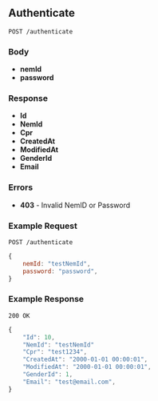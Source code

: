 ## Authenticate

`POST /authenticate`

### Body
- **nemId**
- **password**

### Response
- **Id** 
- **NemId**
- **Cpr**
- **CreatedAt** 
- **ModifiedAt** 
- **GenderId** 
- **Email** 

### Errors
- **403** - Invalid NemID or Password

### Example Request
`POST /authenticate`

```javascript
{
    nemId: "testNemId",
    password: "password",
}
```

### Example Response
`200 OK`

```javascript
{
    "Id": 10,
    "NemId": "testNemId"
    "Cpr": "test1234",
    "CreatedAt": "2000-01-01 00:00:01",
    "ModifiedAt": "2000-01-01 00:00:01",
    "GenderId": 1,
    "Email": "test@email.com",
}
```